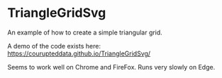 # TriangleGridSvg
An example of how to create a simple triangular grid.

A demo of the code exists here: https://courupteddata.github.io/TriangleGridSvg/

Seems to work well on Chrome and FireFox.
Runs very slowly on Edge.
